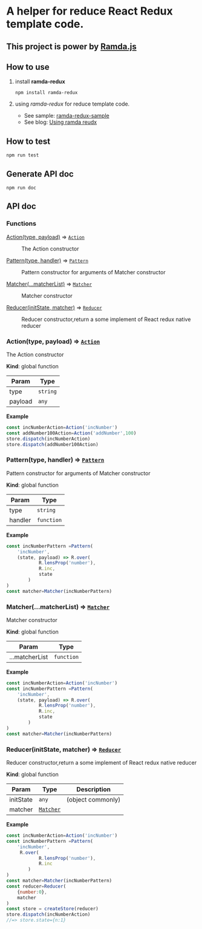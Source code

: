 # A helper for reduce React Redux template code.

## This project is power by [**Ramda.js**](http://ramdajs.com/)

## How to use

1. install **ramda-redux**

    `npm install ramda-redux`

2. using *ramda-redux* for reduce template code.
    - See sample: [ramda-redux-sample](https://github.com/jituanlin/ramda-redux-sample)
    - See blog: [Using ramda reudx](https://jituanlin.github.io/function/programming/Using-ramda-reudx.html)
## How to test

`npm run test`

## Generate API doc

`npm run doc`

## API doc
### Functions

<dl>
<dt><a href="#Action">Action(type, payload)</a> ⇒ <code><a href="#Action">Action</a></code></dt>
<dd><p>The Action constructor</p>
</dd>
<dt><a href="#Pattern">Pattern(type, handler)</a> ⇒ <code><a href="#Pattern">Pattern</a></code></dt>
<dd><p>Pattern constructor for arguments of  Matcher constructor</p>
</dd>
<dt><a href="#Matcher">Matcher(...matcherList)</a> ⇒ <code><a href="#Matcher">Matcher</a></code></dt>
<dd><p>Matcher constructor</p>
</dd>
<dt><a href="#Reducer">Reducer(initState, matcher)</a> ⇒ <code><a href="#Reducer">Reducer</a></code></dt>
<dd><p>Reducer constructor,return a some implement of React redux native reducer</p>
</dd>
</dl>

<a name="Action"></a>

### Action(type, payload) ⇒ [<code>Action</code>](#Action)
The Action constructor

**Kind**: global function  

| Param | Type |
| --- | --- |
| type | <code>string</code> | 
| payload | <code>any</code> | 

**Example**  
```js
const incNumberAction=Action('incNumber')
const addNumber100Action=Action('addNumber',100)
store.dispatch(incNumberAction)
store.dispatch(addNumber100Action)
```
<a name="Pattern"></a>

### Pattern(type, handler) ⇒ [<code>Pattern</code>](#Pattern)
Pattern constructor for arguments of  Matcher constructor

**Kind**: global function  

| Param | Type |
| --- | --- |
| type | <code>string</code> | 
| handler | <code>function</code> | 

**Example**  
```js
const incNumberPattern =Pattern(
	'incNumber',
	(state, payload) => R.over(
			R.lensProp('number'),
			R.inc,
			state
		)
)
const matcher=Matcher(incNumberPattern)
```
<a name="Matcher"></a>

### Matcher(...matcherList) ⇒ [<code>Matcher</code>](#Matcher)
Matcher constructor

**Kind**: global function  

| Param | Type |
| --- | --- |
| ...matcherList | <code>function</code> | 

**Example**  
```js
const incNumberAction=Action('incNumber')
const incNumberPattern =Pattern(
	'incNumber',
	(state, payload) => R.over(
			R.lensProp('number'),
			R.inc,
			state
		)
)
const matcher=Matcher(incNumberPattern)
```
<a name="Reducer"></a>

### Reducer(initState, matcher) ⇒ [<code>Reducer</code>](#Reducer)
Reducer constructor,return a some implement of React redux native reducer

**Kind**: global function  

| Param | Type | Description |
| --- | --- | --- |
| initState | <code>any</code> | (object commonly) |
| matcher | [<code>Matcher</code>](#Matcher) |  |

**Example**  
```js
const incNumberAction=Action('incNumber')
const incNumberPattern =Pattern(
	'incNumber',
	 R.over(
			R.lensProp('number'),
			R.inc
		)
)
const matcher=Matcher(incNumberPattern)
const reducer=Reducer(
	{number:0},
	matcher
)
const store = createStore(reducer)
store.dispatch(incNumberAction)
//=> store.state={n:1}
```
